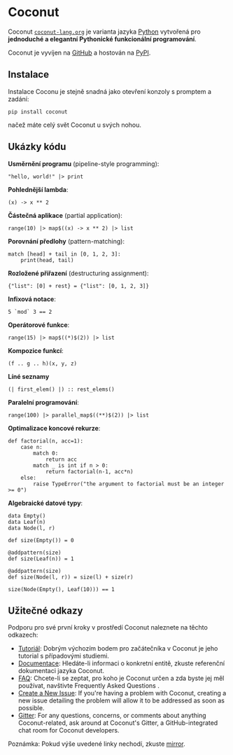 # Coconut

<!-- MarkdownTOC -->



Coconut [`coconut-lang.org`](http://coconut-lang.org/ ) je varianta jazyka [Python](https://www.python.org/) vytvořená pro **jednoduché a elegantní Pythonické funkcionální programování**.

Coconut je vyvíjen na [GitHub](https://github.com/evhub/coconut) a hostován na [PyPI](https://pypi.python.org/pypi/coconut). 


## Instalace

Instalace Coconu je stejně snadná jako otevření konzoly s promptem a zadání:

    pip install coconut

načež máte celý svět Coconut u svých nohou. 

## Ukázky kódu

**Usměrnění programu** (pipeline-style programming):

````
"hello, world!" |> print
````

**Pohlednější lambda**:

````
(x) -> x ** 2
````

**Částečná aplikace** (partial application):

````
range(10) |> map$((x) -> x ** 2) |> list
````

**Porovnání předlohy** (pattern-matching):

````
match [head] + tail in [0, 1, 2, 3]:
    print(head, tail)
````

**Rozložené přiřazení** (destructuring assignment):

````
{"list": [0] + rest} = {"list": [0, 1, 2, 3]}
````

**Infixová notace**:
````
5 `mod` 3 == 2
````

**Operátorové funkce**:
````
range(15) |> map$((*)$(2)) |> list
````

**Kompozice funkcí**:
````
(f .. g .. h)(x, y, z)
````

**Líné seznamy**
````
(| first_elem() |) :: rest_elems()
````

**Paralelní programování**:
````
range(100) |> parallel_map$((**)$(2)) |> list
````

**Optimalizace koncové rekurze**:
````
def factorial(n, acc=1):
    case n:
        match 0:
            return acc
        match _ is int if n > 0:
            return factorial(n-1, acc*n)
    else:
        raise TypeError("the argument to factorial must be an integer >= 0")
````

**Algebraické datové typy**:
````
data Empty()
data Leaf(n)
data Node(l, r)

def size(Empty()) = 0

@addpattern(size)
def size(Leaf(n)) = 1

@addpattern(size)
def size(Node(l, r)) = size(l) + size(r)

size(Node(Empty(), Leaf(10))) == 1
````


## Užitečné odkazy

Podporu pro své první kroky v prostředí Coconut naleznete na těchto odkazech:

* [Tutoriál](http://coconut.readthedocs.org/en/master/HELP.html): Dobrým výchozím bodem pro začátečníka v Coconut je jeho tutorial s případovými studiemi.
* [Documentace](http://coconut.readthedocs.org/en/master/DOCS.html): Hledáte-li informaci o konkretní entitě, zkuste referenční dokumentaci jazyka Coconut.
* [FAQ](http://coconut.readthedocs.org/en/master/FAQ.html): Chcete-li se zeptat, pro koho je Coconut určen a zda byste jej měl používat, navštivte Frequently Asked Questions .
* [Create a New Issue](https://github.com/evhub/coconut/issues/new): If you're having a problem with Coconut, creating a new issue detailing the problem will allow it to be addressed as soon as possible.
* [Gitter](https://gitter.im/evhub/coconut): For any questions, concerns, or comments about anything Coconut-related, ask around at Coconut's Gitter, a GitHub-integrated chat room for Coconut developers.

Poznámka: Pokud výše uvedené linky nechodí, zkuste [mirror](http://pythonhosted.org/coconut/). 

